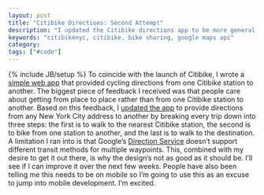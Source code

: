 ```yaml
---
layout: post
title: "Citibike Directions: Second Attempt"
description: "I updated the Citibike directions app to be more general and provide directions from any NYC address to another rather than just Citibike station to Citibike station."
keywords: "citibikenyc, citibike, bike sharing, google maps api"
category:
tags: ["#code"]
---
```

{% include JB/setup %}
To coincide with the launch of Citibike, I wrote a <a href="http://dangoldin.com/citibike-station-directions/station-to-station.html" target="_blank">simple web app</a> that provided cycling directions from one Citibike station to another. The biggest piece of feedback I received was that people care about getting from place to place rather than from one Citibike station to another. Based on this feedback, I <a href="http://dangoldin.com/citibike-station-directions/" target="_blank">updated the app</a> to provide directions from any New York City address to another by breaking every trip down into three steps: the first is to walk to the nearest Citibike station, the second is to bike from one station to another, and the last is to walk to the destination. A limitation I ran into is that Google’s <a href="https://developers.google.com/maps/documentation/javascript/directions" target="_blank">Direction Service</a> doesn’t support different transit methods for multiple waypoints. This, combined with my desire to get it out there, is why the design’s not as good as it should be. I’ll see if I can improve it over the next few weeks. People have also been telling me this needs to be on mobile so I’m going to use this as an excuse to jump into mobile development. I’m excited.